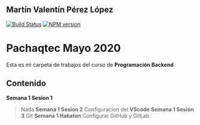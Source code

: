 
## Martín Valentín Pérez López


[![Build Status](https://img.shields.io/travis/benweet/stackedit.svg?style=flat)](https://travis-ci.org/benweet/stackedit) [![NPM version](https://img.shields.io/npm/v/stackedit.svg?style=flat)](https://www.npmjs.org/package/stackedit)

# Pachaqtec Mayo 2020
Esta es mi carpeta de trabajos del curso de **Programación Backend**
## Contenido
**Semana 1 Sesion 1**
> Nada
**Semana 1 Sesion 2**
> Configuracion del **VScode**
**Semana 1 Sesión 3**
> Git
**Semana 1 Hakaton**
> Configurar GitHub  y GitLab